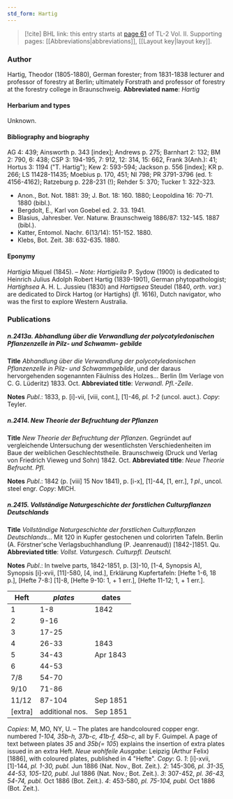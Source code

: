 ```yaml
---
std_form: Hartig
---
```


> [!cite] BHL link: this entry starts at [page 61](https://www.biodiversitylibrary.org/page/33068303) of TL-2 Vol. II.
> Supporting pages: [[Abbreviations|abbreviations]], [[Layout key|layout key]].

### Author

Hartig, Theodor (1805-1880), German forester; from 1831-1838 lecturer and professor of forestry at Berlin; ultimately Forstrath and professor of forestry at the forestry college in Braunschweig. 
**Abbreviated name**: *Hartig*

#### Herbarium and types

Unknown.

#### Bibliography and biography

AG 4: 439; Ainsworth p. 343 \[index\]; Andrews p. 275; Barnhart 2: 132; BM 2: 790, 6: 438; CSP 3: 194-195, 7: 912, 12: 314, 15: 662, Frank 3(Anh.): 41; Hortus 3: 1194 ("T. Hartig"); Kew 2: 593-594; Jackson p. 556 \[index\]; KR p. 266; LS 11428-11435; Moebius p. 170, 451; NI 798; PR 3791-3796 (ed. 1: 4156-4162); Ratzeburg p. 228-231 (!); Rehder 5: 370; Tucker 1: 322-323.
- Anon., Bot. Not. 1881: 39; J. Bot. 18: 160. 1880; Leopoldina 16: 70-71. 1880 (bibl.).
- Bergdolt, E., Karl von Goebel ed. 2. 33. 1941.
- Blasius, Jahresber. Ver. Naturw. Braunschweig 1886/87: 132-145. 1887 (bibl.).
- Katter, Entomol. Nachr. 6(13/14): 151-152. 1880.
- Klebs, Bot. Zeit. 38: 632-635. 1880.

#### Eponymy

*Hartigia* Miquel (1845). – *Note: Hartigiella* P. Sydow (1900) is dedicated to Heinrich Julius Adolph Robert Hartig (1839-1901), German phytopathologist; *Hartighsea* A. H. L. Jussieu (1830) and *Hartigsea* Steudel (1840, *orth. var.*) are dedicated to Dirck Hartog (or Hartighs) (*fl*. 1616), Dutch navigator, who was the first to explore Western Australia.

### Publications

##### n.2413a. Abhandlung über die Verwandlung der polycotyledonischen Pflanzenzelle in Pilz- und Schwamm- gebilde

**Title**
*Abhandlung über die Verwandlung der polycotyledonischen Pflanzenzelle in Pilz- und Schwammgebilde*, und der daraus hervorgehenden sogenannten Fäulniss des Holzes... Berlin (Im Verlage von C. G. Lüderitz) 1833. Oct.
**Abbreviated title**: *Verwandl. Pfl.-Zelle*.

**Notes**
*Publ*.: 1833, p. \[i\]-vii, \[viii, cont.\], \[1\]-46, *pl. 1-2* (uncol. auct.). *Copy*: Teyler.

##### n.2414. New Theorie der Befruchtung der Pflanzen

**Title**
*New Theorie der Befruchtung der Pflanzen*. Gegründet auf vergleichende Untersuchung der wesentlichsten Verschiedenheiten im Baue der weiblichen Geschlechtstheile. Braunschweig (Druck und Verlag von Friedrich Vieweg und Sohn) 1842. Oct.
**Abbreviated title**: *Neue Theorie Befrucht. Pfl.*

**Notes**
*Publ*.: 1842 (p. \[viii\] 15 Nov 1841), p. \[i-x\], \[1\]-44, \[1, err.\], *1 pl*., uncol. steel engr. *Copy*: MICH.

##### n.2415. Vollständige Naturgeschichte der forstlichen Culturpflanzen Deutschlands

**Title**
*Vollständige Naturgeschichte der forstlichen Culturpflanzen Deutschlands*... Mit 120 in Kupfer gestochenen und colorirten Tafeln. Berlin (A. Förstner'sche Verlagsbuchhandlung (P. Jeanrenaud)) \[1842-\]1851. Qu.
**Abbreviated title**: *Vollst. Vaturgesch. Culturpfl. Deutschl.*

**Notes**
*Publ*.: In twelve parts, 1842-1851, p. \[3\]-10, \[1-4, Synopsis A\], Synopsis \[i\]-xvii, \[11\]-580, \[4, ind.\], Erklärung Kupfertafeln: \[Hefte 1-6, 18 p.\], \[Hefte 7-8:\] \[1\]-8, \[Hefte 9-10: 1, + 1 err.\], \[Hefte 11-12; 1, + 1 err.\].

|Heft	|*plates*	|dates	|
|---	|---	|---	|
|1	|1-8	|1842	
|2	|9-16	|	
|3	|17-25	|	
|4	|26-33	|1843	
|5	|34-43	|Apr 1843	
|6	|44-53|
|7/8	|54-70|
|9/10	|71-86|
|11/12	|87-104	|Sep 1851|
|\[extra\]	|additional nos.	|Sep 1851|

*Copies*: M, MO, NY, U. – The plates are handcoloured copper engr. numbered *1-104, 35b-h, 37b-c, 41b-f, 45b-c*, all by F. Guimpel. A page of text between plates *35* and *35b(= 105*) explains the insertion of extra plates issued in an extra Heft.
*Neue wohlfeile Ausgabe*: Leipzig (Arthur Felix) \[1886\], with coloured plates, published in 4 "Hefte". *Copy*: G.
*1*: \[i\]-xvii, \[1\]-144, *pl. 1-30, publ.* Jun 1886 (Nat. Nov., Bot. Zeit.).
*2*: 145-306, *pl. 31-35, 44-53, 105-120, publ.* Jul 1886 (Nat. Nov.; Bot. Zeit.).
*3*: 307-452, *pl. 36-43, 54-74, publ.* Oct 1886 (Bot. Zeit.).
*4*: 453-580, *pl. 75-104, publ.* Oct 1886 (Bot. Zeit.).

